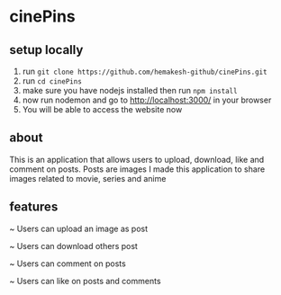 # cinePins

## setup locally
1. run `git clone https://github.com/hemakesh-github/cinePins.git`
2. run `cd cinePins`
3. make sure you have nodejs installed then run `npm install`
4. now run nodemon and go to <http://localhost:3000/> in your browser
5. You will be able to access the website now

## about
This is an application that allows users to upload, download, like and comment on posts. Posts are images
I made this application to share images related to movie, series and anime

## features
~ Users can upload an image as post

~ Users can download others post

~ Users can comment on posts

~ Users can like on posts and comments
